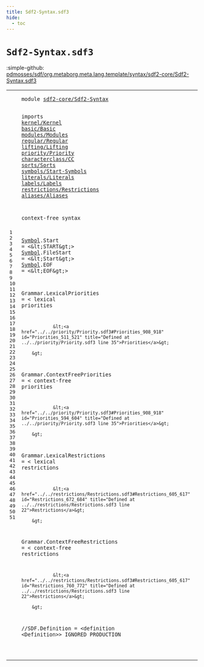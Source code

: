 ```yaml
---
title: Sdf2-Syntax.sdf3
hide:
  - toc
---
```


# `Sdf2-Syntax.sdf3`

:simple-github: [pdmosses/sdf/org.metaborg.meta.lang.template/syntax/sdf2-core/Sdf2-Syntax.sdf3]

[pdmosses/sdf/org.metaborg.meta.lang.template/syntax/sdf2-core/Sdf2-Syntax.sdf3]: https://github.com/pdmosses/sdf/blob/master/org.metaborg.meta.lang.template/syntax/sdf2-core/Sdf2-Syntax.sdf3 "The source file on GitHub"

<div class="sdf3"><table class="highlighttable"><tbody><tr><td class="linenos"><div class="linenodiv"><pre><span></span>1
2
3
4
5
6
7
8
9
10
11
12
13
14
15
16
17
18
19
20
21
22
23
24
25
26
27
28
29
30
31
32
33
34
35
36
37
38
39
40
41
42
43
44
45
46
47
48
49
50
51
</pre></div></td>
<td class="code"><pre><code><span class="keyword">module</span> <a href="../Sdf2.sdf3#sdf2-core/Sdf2-Syntax_50_71" id="sdf2-core/Sdf2-Syntax_7_28" title="Referenced at ../Sdf2.sdf3 line 5">sdf2-core/Sdf2-Syntax</a>

<span class="keyword">imports</span> <a href="../../kernel/Kernel.sdf3#kernel/Kernel_7_20" id="kernel/Kernel_38_51" title="Defined at ../../kernel/Kernel.sdf3 line 1">kernel/Kernel</a>
        <a href="../../basic/Basic.sdf3#basic/Basic_7_18" id="basic/Basic_60_71" title="Defined at ../../basic/Basic.sdf3 line 1">basic/Basic</a>
        <a href="../../modules/Modules.sdf3#modules/Modules_7_22" id="modules/Modules_80_95" title="Defined at ../../modules/Modules.sdf3 line 1">modules/Modules</a>
        <a href="../../regular/Regular.sdf3#regular/Regular_7_22" id="regular/Regular_104_119" title="Defined at ../../regular/Regular.sdf3 line 1">regular/Regular</a>
        <a href="../../lifting/Lifting.sdf3#lifting/Lifting_7_22" id="lifting/Lifting_128_143" title="Defined at ../../lifting/Lifting.sdf3 line 1">lifting/Lifting</a>
        <a href="../../priority/Priority.sdf3#priority/Priority_7_24" id="priority/Priority_152_169" title="Defined at ../../priority/Priority.sdf3 line 1">priority/Priority</a>
        <a href="../../characterclass/CC.sdf3#characterclass/CC_7_24" id="characterclass/CC_178_195" title="Defined at ../../characterclass/CC.sdf3 line 1">characterclass/CC</a>
        <a href="../../sorts/Sorts.sdf3#sorts/Sorts_7_18" id="sorts/Sorts_204_215" title="Defined at ../../sorts/Sorts.sdf3 line 1">sorts/Sorts</a>
        <a href="../../symbols/Start-Symbols.sdf3#symbols/Start-Symbols_7_28" id="symbols/Start-Symbols_224_245" title="Defined at ../../symbols/Start-Symbols.sdf3 line 1">symbols/Start-Symbols</a>
        <a href="../../literals/Literals.sdf3#literals/Literals_7_24" id="literals/Literals_254_271" title="Defined at ../../literals/Literals.sdf3 line 1">literals/Literals</a>
        <a href="../../labels/Labels.sdf3#labels/Labels_7_20" id="labels/Labels_280_293" title="Defined at ../../labels/Labels.sdf3 line 1">labels/Labels</a>
        <a href="../../restrictions/Restrictions.sdf3#restrictions/Restrictions_7_32" id="restrictions/Restrictions_302_327" title="Defined at ../../restrictions/Restrictions.sdf3 line 1">restrictions/Restrictions</a>
        <a href="../../aliases/Aliases.sdf3#aliases/Aliases_7_22" id="aliases/Aliases_336_351" title="Defined at ../../aliases/Aliases.sdf3 line 1">aliases/Aliases</a>

<span class="keyword">context-free syntax</span>

<a href="../Sdf2.sdf3#Symbol_1680_1686" id="Symbol_374_380" title="Referenced at ../Sdf2.sdf3 line 59">Symbol</a>.<span class="cons_Constructor"><span id="Start_381_386" title="Not referenced locally, nor via imports">Start</span></span> = &lt;\&lt;<span class="cons_String">START</span>\&gt;&gt;
<a href="../Sdf2.sdf3#Symbol_1680_1686" id="Symbol_401_407" title="Referenced at ../Sdf2.sdf3 line 59">Symbol</a>.<span class="cons_Constructor"><span id="FileStart_408_417" title="Not referenced locally, nor via imports">FileStart</span></span> = &lt;\&lt;<span class="cons_String">Start</span>\&gt;&gt;
<a href="../Sdf2.sdf3#Symbol_1680_1686" id="Symbol_432_438" title="Referenced at ../Sdf2.sdf3 line 59">Symbol</a>.<span class="cons_Constructor"><span id="EOF_439_442" title="Not referenced locally, nor via imports">EOF</span></span> = &lt;\&lt;<span class="cons_String">EOF</span>\&gt;&gt;

<span id="Grammar_456_463" title="Not referenced locally, nor via imports">Grammar</span>.<span class="cons_Constructor"><span id="LexicalPriorities_464_481" title="Not referenced locally, nor via imports">LexicalPriorities</span></span> = &lt;
        <span class="cons_String">lexical</span> <span class="cons_String">priorities</span> 

                &lt;<a href="../../priority/Priority.sdf3#Priorities_908_918" id="Priorities_511_521" title="Defined at ../../priority/Priority.sdf3 line 35">Priorities</a>&gt;
                
        &gt;

<span id="Grammar_530_537" title="Not referenced locally, nor via imports">Grammar</span>.<span class="cons_Constructor"><span id="ContextFreePriorities_538_559" title="Not referenced locally, nor via imports">ContextFreePriorities</span></span> = &lt;
        <span class="cons_String">context-free</span> <span class="cons_String">priorities</span>
        
                &lt;<a href="../../priority/Priority.sdf3#Priorities_908_918" id="Priorities_594_604" title="Defined at ../../priority/Priority.sdf3 line 35">Priorities</a>&gt;
        
        &gt;
        
<span id="Grammar_613_620" title="Not referenced locally, nor via imports">Grammar</span>.<span class="cons_Constructor"><span id="LexicalRestrictions_621_640" title="Not referenced locally, nor via imports">LexicalRestrictions</span></span> = &lt;
        <span class="cons_String">lexical</span> <span class="cons_String">restrictions</span>
        
                &lt;<a href="../../restrictions/Restrictions.sdf3#Restrictions_605_617" id="Restrictions_672_684" title="Defined at ../../restrictions/Restrictions.sdf3 line 22">Restrictions</a>&gt;
        
        &gt;

<span id="Grammar_692_699" title="Not referenced locally, nor via imports">Grammar</span>.<span class="cons_Constructor"><span id="ContextFreeRestrictions_700_723" title="Not referenced locally, nor via imports">ContextFreeRestrictions</span></span> = &lt;
        <span class="cons_String">context-free</span> <span class="cons_String">restrictions</span>
        
                &lt;<a href="../../restrictions/Restrictions.sdf3#Restrictions_605_617" id="Restrictions_760_772" title="Defined at ../../restrictions/Restrictions.sdf3 line 22">Restrictions</a>&gt;
        
        &gt;

<span class="layout">//SDF.Definition = &lt;definition &lt;Definition&gt;&gt; IGNORED PRODUCTION</span>


</code></pre></td></tr></tbody></table></div>